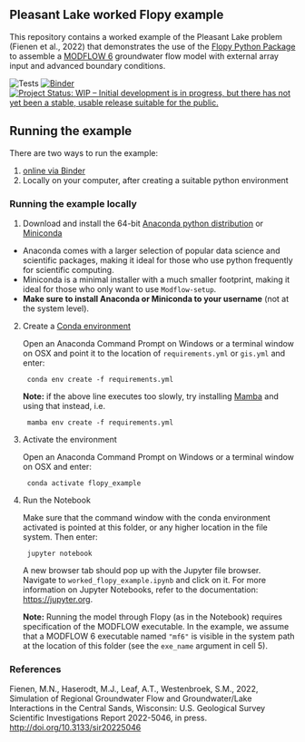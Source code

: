 Pleasant Lake worked Flopy example
-----------------------------------------------
This repository contains a worked example of the Pleasant Lake problem (Fienen et al., 2022) that demonstrates the use of the [Flopy Python Package](https://github.com/modflowpy/flopy) to assemble a [MODFLOW 6](https://www.usgs.gov/software/modflow-6-usgs-modular-hydrologic-model) groundwater flow model with external array input and advanced boundary conditions.

![Tests](https://github.com/aleaf/2022-gw-tech-spotlight-flopy/workflows/Test/badge.svg)
[![Binder](https://mybinder.org/badge_logo.svg)](https://mybinder.org/v2/gh/aleaf/2022-gw-tech-spotlight-flopy/main?urlpath=lab/tree/examples)
[![Project Status: WIP – Initial development is in progress, but there has not yet been a stable, usable release suitable for the public.](https://www.repostatus.org/badges/latest/wip.svg)](https://www.repostatus.org/#wip)

## Running the example
There are two ways to run the example:

1) [online via Binder](https://mybinder.org/v2/gh/usgs/modflow-setup/develop?urlpath=lab/tree/examples)
2) Locally on your computer, after creating a suitable python environment

### Running the example locally

1) Download and install the 64-bit [Anaconda python distribution](https://www.anaconda.com/distribution/) or [Miniconda](https://docs.conda.io/en/latest/miniconda.html)

  * Anaconda comes with a larger selection of popular data science and scientific packages, making it ideal for those who use python frequently for scientific computing.
  * Miniconda is a minimal installer with a much smaller footprint, making it ideal for those who only want to use ``Modflow-setup``.
  * **Make sure to install Anaconda or Miniconda to your username** (not at the system level). 

2) Create a [Conda environment](https://docs.conda.io/projects/conda/en/latest/user-guide/concepts/environments.html)

    Open an Anaconda Command Prompt on Windows or a terminal window on OSX and point it to the location of ``requirements.yml`` or ``gis.yml`` and enter:

        conda env create -f requirements.yml

    **Note:** if the above line executes too slowly, try installing [Mamba](https://mamba.readthedocs.io/en/latest/) and using that instead, i.e.

        mamba env create -f requirements.yml

3) Activate the environment
    
    Open an Anaconda Command Prompt on Windows or a terminal window on OSX and enter:

        conda activate flopy_example

4) Run the Notebook

    Make sure that the command window with the conda environment activated is pointed at this folder, or any higher location in the file system. Then enter:

        jupyter notebook

    A new browser tab should pop up with the Jupyter file browser. Navigate to ``worked_flopy_example.ipynb`` and click on it. For more information on Jupyter Notebooks, refer to the documentation: https://jupyter.org.

    **Note:** Running the model through Flopy (as in the Notebook) requires specification of the MODFLOW executable. In the example, we assume that a MODFLOW 6 executable named ``"mf6"`` is visible in the system path at the location of this folder (see the ``exe_name`` argument in cell 5).

### References
Fienen, M.N., Haserodt, M.J., Leaf, A.T., Westenbroek, S.M., 2022, Simulation of Regional Groundwater Flow and Groundwater/Lake Interactions in the Central Sands, Wisconsin: U.S. Geological Survey Scientific Investigations Report 2022-5046, in press. http://doi.org/10.3133/sir20225046